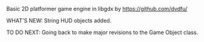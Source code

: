 Basic 2D platformer game engine in libgdx by https://github.com/dvdfu/

WHAT'S NEW: String HUD objects added.

TO DO NEXT: Going back to make major revisions to the Game Object class.
